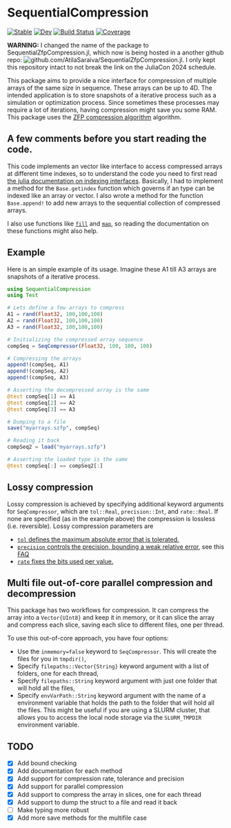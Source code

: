 # SequentialCompression

[![Stable](https://img.shields.io/badge/docs-stable-blue.svg)](https://AtilaSaraiva.github.io/SequentialCompression.jl/stable/)
[![Dev](https://img.shields.io/badge/docs-dev-blue.svg)](https://AtilaSaraiva.github.io/SequentialCompression.jl/dev/)
[![Build Status](https://github.com/AtilaSaraiva/SequentialCompression.jl/actions/workflows/CI.yml/badge.svg?branch=main)](https://github.com/AtilaSaraiva/SequentialCompression.jl/actions/workflows/CI.yml?query=branch%3Amain)
[![Coverage](https://codecov.io/gh/AtilaSaraiva/SequentialCompression.jl/branch/main/graph/badge.svg)](https://codecov.io/gh/AtilaSaraiva/SequentialCompression.jl)

**WARNING:** I changed the name of the package to SequentialZfpCompression.jl, which now is being hosted in a another github repo: ![github.com/AtilaSaraiva/SequentialZfpCompression.jl](https://github.com/AtilaSaraiva/SequentialZfpCompression.jl). I only kept this repository intact to not break the link on the JuliaCon 2024 schedule.

This package aims to provide a nice interface for compression of multiple arrays of the same size in
sequence. These arrays can be up to 4D. The intended application is to store snapshots of a iterative
process such as a simulation or optimization process. Since sometimes these processes may require a lot of iterations, having compression might save you some RAM. This package uses the [ZFP compression algorithm](https://zfp.io/) algorithm.

##  A few comments before you start reading the code.

This code implements an vector like interface to access compressed
arrays at different time indexes, so to understand the code you need
to first read [the julia documentation on indexing
interfaces](https://docs.julialang.org/en/v1/manual/interfaces/#Indexing).
Basically, I had to implement a method for the `Base.getindex` function which governs if an type
can be indexed like an array or vector. I also wrote a method for the function `Base.append!` to
 add new arrays to the sequential collection of compressed arrays.

I also use functions like [`fill`](https://docs.julialang.org/en/v1/base/arrays/#Base.fill) and
[`map`](https://docs.julialang.org/en/v1/base/collections/#Base.map), so reading the documentation
on these functions might also help.


## Example

Here is an simple example of its usage. Imagine these A1 till A3 arrays are snapshots of a iterative process.

```julia
using SequentialCompression
using Test

# Lets define a few arrays to compress
A1 = rand(Float32, 100,100,100)
A2 = rand(Float32, 100,100,100)
A3 = rand(Float32, 100,100,100)

# Initializing the compressed array sequence
compSeq = SeqCompressor(Float32, 100, 100, 100)

# Compressing the arrays
append!(compSeq, A1)
append!(compSeq, A2)
append!(compSeq, A3)

# Asserting the decompressed array is the same
@test compSeq[1] == A1
@test compSeq[2] == A2
@test compSeq[3] == A3

# Dumping to a file
save("myarrays.szfp", compSeq)

# Reading it back
compSeq2 = load("myarrays.szfp")

# Asserting the loaded type is the same
@test compSeq[:] == compSeq2[:]
```

## Lossy compression

Lossy compression is achieved by specifying additional keyword arguments
for `SeqCompressor`, which are `tol::Real`, `precision::Int`, and `rate::Real`.
If none are specified (as in the example above) the compression is lossless
(i.e. reversible). Lossy compression parameters are

- [`tol` defines the maximum absolute error that is tolerated.](https://zfp.readthedocs.io/en/release0.5.5/modes.html#fixed-accuracy-mode)
- [`precision` controls the precision, bounding a weak relative error](https://zfp.readthedocs.io/en/release0.5.5/modes.html#fixed-precision-mode), see this [FAQ](https://zfp.readthedocs.io/en/develop/faq.html#q-relerr)
- [`rate` fixes the bits used per value.](https://zfp.readthedocs.io/en/release0.5.5/modes.html#fixed-rate-mode)

## Multi file out-of-core parallel compression and decompression

This package has two workflows for compression. It can compress the array into a `Vector{UInt8}` and
keep it in memory, or it can slice the array and compress each slice, saving each slice to different
files, one per thread.

To use this out-of-core approach, you have four options:
+ Use the `inmemory=false` keyword to `SeqCompressor`. This will create the files for you in `tmpdir()`,
+ Specify `filepaths::Vector{String}` keyword argument with a list of folders, one for each thread,
+ Specify `filepaths::String` keyword argument with just one folder that will hold all the files,
+ Specify `envVarPath::String` keyword argument with the name of a environment variable that holds
  the path to the folder that will hold all the files. This might be useful if you are using a SLURM
  cluster, that allows you to access the local node storage via the `SLURM_TMPDIR` environment variable.

## TODO

- [X] Add bound checking
- [X] Add documentation for each method
- [X] Add support for compression rate, tolerance and precision
- [X] Add support for parallel compression
- [X] Add support to compress the array in slices, one for each thread
- [X] Add support to dump the struct to a file and read it back
- [ ] Make typing more robust
- [X] Add more save methods for the multifile case
